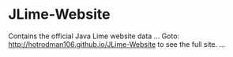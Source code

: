 # JLime-Website
Contains the official Java Lime website data
...
Goto: http://hotrodman106.github.io/JLime-Website to see the full site.
...
